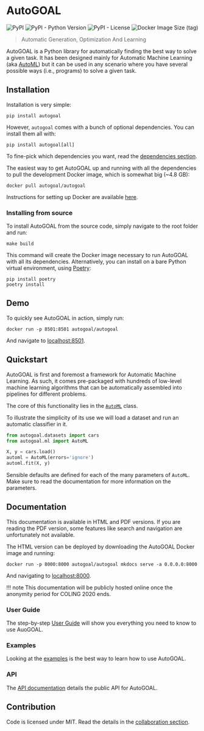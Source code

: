 # AutoGOAL

<img alt="PyPI" src="https://img.shields.io/pypi/v/autogoal"> <img alt="PyPI - Python Version" src="https://img.shields.io/pypi/pyversions/autogoal"> <img alt="PyPI - License" src="https://img.shields.io/pypi/l/autogoal"> <img alt="Docker Image Size (tag)" src="https://img.shields.io/docker/image-size/autogoal/autogoal/latest">

> Automatic Generation, Optimization And Learning

AutoGOAL is a Python library for automatically finding the best way to solve a given task.
It has been designed mainly for Automatic Machine Learning (aka [AutoML](https://www.automl.org))
but it can be used in any scenario where you have several possible ways (i.e., programs) to solve a given task.

## Installation

Installation is very simple:

    pip install autogoal

However, `autogoal` comes with a bunch of optional dependencies. You can install them all with:

    pip install autogoal[all]

To fine-pick which dependencies you want, read the [dependencies section](/dependencies/).

The easiest way to get AutoGOAL up and running with all the dependencies to pull the development Docker image, which is somewhat big (~4.8 GB):

    docker pull autogoal/autogoal

Instructions for setting up Docker are available [here](https://www.docker.com/get-started).

### Installing from source

To install AutoGOAL from the source code, simply navigate to the root folder and run:

    make build

This command will create the Docker image necessary to run AutoGOAL with all its dependencies.
Alternatively, you can install on a bare Python virtual environment, using [Poetry](https://python-poetry.org/):

    pip install poetry
    poetry install

## Demo

To quickly see AutoGOAL in action, simply run:

    docker run -p 8501:8501 autogoal/autogoal

And navigate to [localhost:8501](http://localhost:8501).

## Quickstart

AutoGOAL is first and foremost a framework for Automatic Machine Learning.
As such, it comes pre-packaged with hundreds of low-level machine learning
algorithms that can be automatically assembled into pipelines for different problems.

The core of this functionality lies in the [`AutoML`](./api/autogoal.ml#automl) class.

To illustrate the simplicity of its use we will load a dataset and run an automatic classifier in it.

```python
from autogoal.datasets import cars
from autogoal.ml import AutoML

X, y = cars.load()
automl = AutoML(errors='ignore')
automl.fit(X, y)
```

Sensible defaults are defined for each of the many parameters of `AutoML`.
Make sure to read the documentation for more information on the parameters.

## Documentation

This documentation is available in HTML and PDF versions. If you are reading the PDF version, some
features like search and navigation are unfortunately not available.

The HTML version can be deployed by downloading the AutoGOAL Docker image and running:

    docker run -p 8000:8000 autogoal/autogoal mkdocs serve -a 0.0.0.0:8000

And navigating to [localhost:8000](http://localhost:8000).

!!! note
    This documentation will be publicly hosted online once the anonymity period for COLING 2020 ends.

### User Guide

The step-by-step [User Guide](./guide/) will show you everything you need to know to use AuoGOAL.

### Examples

Looking at the [examples](./examples/) is the best way to learn how to use AutoGOAL.

### API

The [API documentation](./api/autogoal) details the public API for AutoGOAL.

## Contribution

Code is licensed under MIT. Read the details in the [collaboration section](./contributing).

